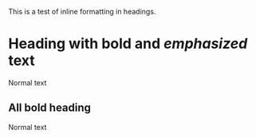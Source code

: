 This is a test of inline formatting in headings.


# Heading with **bold** and _emphasized_ text<a id="heading-with-bold-and-emphasized-text"></a>

Normal text


## **All bold heading**<a id="all-bold-heading"></a>

Normal text
